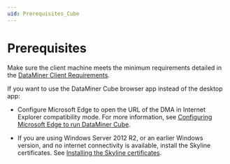 ```yaml
---
uid: Prerequisites_Cube
---
```


# Prerequisites

Make sure the client machine meets the minimum requirements detailed in the [DataMiner Client Requirements](xref:DataMiner_Client_Requirements).

If you want to use the DataMiner Cube browser app instead of the desktop app:

- Configure Microsoft Edge to open the URL of the DMA in Internet Explorer compatibility mode. For more information, see [Configuring Microsoft Edge to run DataMiner Cube](xref:Configuring_Microsoft_edge_to_run_Cube).

- If you are using Windows Server 2012 R2, or an earlier Windows version, and no internet connectivity is available, install the Skyline certificates. See [Installing the Skyline certificates](xref:Installing_the_Skyline_certificates).
